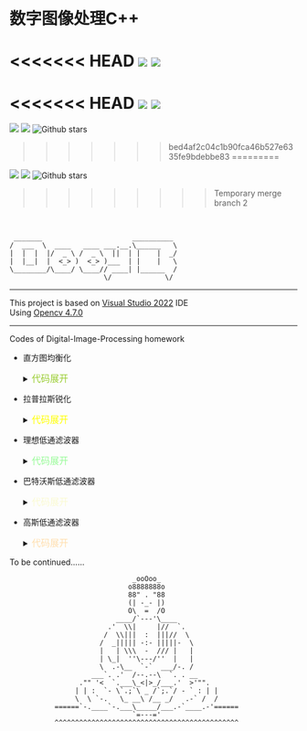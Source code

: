 # 数字图像处理C++

<<<<<<< HEAD
[![ ](https://img.shields.io/badge/%E6%AC%A7%E9%98%B3%E6%96%8C-catchcodes-brightgreen "my_icon")](https://github.com/catchcodes)  [![ ](https://img.shields.io/badge/QQ-%F0%9F%8C%9E%20-yellowgreen "扣扣")](https://wpa.qq.com/msgrd?v=3&uin=1994143440&site=qq&menu=yes&jumpflag=1)
=======
<<<<<<< HEAD
[![ ](https://img.shields.io/badge/%E6%AC%A7%E9%98%B3%E6%96%8C-catchcodes-brightgreen "my_icon")](https://github.com/catchcodes)  [![ ](https://img.shields.io/badge/QQ-%F0%9F%8C%9E%20-yellowgreen "扣扣")](https://wpa.qq.com/msgrd?v=3&uin=1994143440&site=qq&menu=yes&jumpflag=1)
=======
[![ ](https://img.shields.io/badge/%E6%AC%A7%E9%98%B3%E6%96%8C-catchcodes-brightgreen "my_icon")](https://github.com/catchcodes)
[![ ](https://img.shields.io/badge/QQ-%F0%9F%8C%9E%20-yellowgreen "扣扣")](https://wpa.qq.com/msgrd?v=3&uin=1994143440&site=qq&menu=yes&jumpflag=1)
![Github stars](https://img.shields.io/github/stars/catchcodes/DIP_Cpp.svg)
>>>>>>> bed4af2c04c1b90fca46b527e6335fe9bdebbe83
=========

[![ ](https://img.shields.io/badge/%E6%AC%A7%E9%98%B3%E6%96%8C-catchcodes-brightgreen "my_icon")](https://github.com/catchcodes)
[![ ](https://img.shields.io/badge/QQ-%F0%9F%8C%9E%20-yellowgreen "扣扣")](https://wpa.qq.com/msgrd?v=3&uin=1994143440&site=qq&menu=yes&jumpflag=1)
![Github stars](https://img.shields.io/github/stars/catchcodes/DIP_Cpp.svg)

>>>>>>>>> Temporary merge branch 2
</br>

```
 _______                      __________ 
/  ___  \  ____   ____ ___.__.\______   \
|  |  |  |/  _ \ /  _ \  ||  | |    |  _/
|  |__|  |  <_> )  <_> )___  | |    |   \
\________/\____/ \____// ____| |______  /
                       \/             \/ 
```

***
This project is based on [Visual Studio 2022](https://visualstudio.microsoft.com/zh-hans/vs/) IDE</br>
Using [Opencv 4.7.0](https://opencv.org/releases/)
***
Codes of Digital-Image-Processing homework

* 直方图均衡化
  <details>
  <summary><font size="3" color="yellowgreen">代码展开</font></summary>
  <pre><code class="language-cpp">
    // 直方图均衡化的定义
    void HistEqual(Mat& gray, Mat& result)
    {
        // 哈希表统计0~255像素值的个数
        map<int, int>pixelCounter;
        for (int i = 0; i < gray.rows; i++)
        {
            for (int j = 0; j < gray.cols; j++)
            {
                int value = gray.at<uchar>(i, j);
                pixelCounter[value]++;
            }
        }
        //统计0~255像素值的频率，并计算累计频率
        map<int, double> pixel_fre;
        int pixel_sum = gray.cols * gray.rows;
        double cumul_fre = 0;
        for (int i = 0; i < 256; i++)
        {
            // 累计频率 哪些灰度数量多，映射曲线越陡峭，均衡后越均匀
            cumul_fre += double(pixelCounter[i]) / pixel_sum;
            pixel_fre[i] = cumul_fre;
        }
        //根据累计频率进行转换
        for (int i = 0; i < gray.rows; i++)
        {
            for (int j = 0; j < gray.cols; j++)
            {
                int value = gray.at<uchar>(i, j);
                double fre = pixel_fre[value];
                // 原始灰度值乘以累计频率
                result.at<uchar>(i, j) = fre * value;
            }
        }
    }
  </code></pre>
  </details>

* 拉普拉斯锐化
  <details>
  <summary><font size="3" color="yellow">代码展开</font></summary>
  <pre><code class="language-cpp">
    // 默认0填充
    void Laplacian(Mat& gray, Mat& result, int padding)
    {
        //result.convertTo(result, CV_64F);
        Mat gray_buf(gray.rows + 2, gray.cols + 2, gray.depth());
        // 0填充
        if (padding == 0)
        {
            cv::copyMakeBorder(gray, gray_buf, 1, 1, 1, 1, cv::BORDER_CONSTANT);
        }
        // 镜像填充
        else if (padding == 1)
        {
            cv::copyMakeBorder(gray, gray_buf, 1, 1, 1, 1, cv::BORDER_REFLECT);
        }
        for (int i = 0; i < gray.rows; i++)
        {
            for (int j = 0; j < gray.cols; j++)
            {
                // cv::saturate_cast<uchar>()保证范围为0~255
                // 直接访问
                result.at<uchar>(i, j) = cv::saturate_cast<uchar>(gray.at<uchar>(i, j) + 8 * gray_buf.at<uchar>(i + 1, j + 1) - gray_buf.at<uchar>(i, j) - gray_buf.at<uchar>(i, j + 1) - gray_buf.at<uchar>(i, j + 2) \
                    - gray_buf.at<uchar>(i + 1, j) - gray_buf.at<uchar>(i + 1, j + 2) - gray_buf.at<uchar>(i + 2, j) - gray_buf.at<uchar>(i + 2, j + 1) - gray_buf.at<uchar>(i + 2, j + 2));
            }
        }
    }
  </code></pre>
  </details>

* 理想低通滤波器
  <details>
  <summary><font size="3" color=#98FB98>代码展开</font></summary>
  <pre><code class="language-cpp">
	// 理想低通滤波器
	void ILPF(Mat& gray, Mat& result, int fc)
	{
		// 扩展图像矩阵，为2，3，5的倍数时运算速度快
		int m = cv:: getOptimalDFTSize(gray.rows);
		int n = cv::getOptimalDFTSize(gray.cols);
		Mat padded;
		// 零填充
		cv::copyMakeBorder(gray, padded, 0, m - gray.rows, 0, n - gray.cols, cv::BORDER_CONSTANT);
		padded.convertTo(padded, CV_32FC1);
		int row = padded.rows;
		int col = padded.cols;
		if (fc > MIN(row, col))	
			throw "截止频率超出图像范围";
		Mat filter = Mat::zeros(padded.size(), CV_32FC1);
		for (int i = 0; i < row; i++)
		{
			for (int j = 0; j < col; j++)
			{
				double d = sqrt(pow((i - row / 2.0), 2) + pow((j - col / 2.0), 2));
				if (d <= fc)
				{
					filter.at<float>(i, j) = 1;
				}
			}
		}
		// imshow("滤波器", filter);
		// 实部和虚部
		Mat plane[] = {padded, Mat::zeros(padded.size(), CV_32FC1)};
		Mat complexIm;
		merge(plane, 2, complexIm); //合并通道 （把两个矩阵合并为一个2通道的Mat类容器）
		dft(complexIm, complexIm);  //进行傅立叶变换，结果保存在自身
		split(complexIm, plane);    //分离通道
		fftshift(plane[0], plane[1]);
		Mat Real, Imag, BLUR;
		Real = plane[0].mul(filter);
		Imag = plane[1].mul(filter);
		// fftshift(Real, Imag); //效果一样 周期性
		Mat plane1[] = { Real, Imag };
		merge(plane1, 2, BLUR);//实部与虚部合并
		idft(BLUR, BLUR);
		split(BLUR, plane);                     //分离通道，主要获取通道
		magnitude(plane[0], plane[1], result);  //求幅值(模)
		normalize(result, result, 0, 1.0, NORM_MINMAX);  //归一化便于显示
	}
	// 低频移动到中心
	void fftshift(Mat plane0, Mat plane1)
	{
		// -2 : 1111_……_1110
		plane0 = plane0(Rect(0, 0, plane0.cols & -2, plane0.rows & -2));
		int cx = plane0.cols / 2;
		int cy = plane0.rows / 2;
		Mat part1_r(plane0, Rect(0, 0, cx, cy));
		Mat part2_r(plane0, Rect(cx, 0, cx, cy));
		Mat part3_r(plane0, Rect(0, cy, cx, cy));
		Mat part4_r(plane0, Rect(cx, cy, cx, cy));
		Mat temp;
		part1_r.copyTo(temp);  //左上与右下交换位置(实部)
		part4_r.copyTo(part1_r);
		temp.copyTo(part4_r);
		part2_r.copyTo(temp);  //右上与左下交换位置(实部)
		part3_r.copyTo(part2_r);
		temp.copyTo(part3_r);
		Mat part1_i(plane1, Rect(0, 0, cx, cy));  //元素坐标(cx,cy)
		Mat part2_i(plane1, Rect(cx, 0, cx, cy));
		Mat part3_i(plane1, Rect(0, cy, cx, cy));
		Mat part4_i(plane1, Rect(cx, cy, cx, cy));
		part1_i.copyTo(temp);  //左上与右下交换位置(虚部)
		part4_i.copyTo(part1_i);
		temp.copyTo(part4_i);
		part2_i.copyTo(temp);  //右上与左下交换位置(虚部)
		part3_i.copyTo(part2_i);
		temp.copyTo(part3_i);
	}
  </code></pre>
  </details>

* 巴特沃斯低通滤波器
  <details>
  <summary><font size="3" color=#FAFAD2>代码展开</font></summary>
  <pre><code class="language-cpp">
	// 巴特沃斯的滤波器
  	Mat filter = Mat::zeros(padded.size(), CV_32FC1);
	for (int i = 0; i < row; i++)
	{
		//float* data = filter.ptr<float>(i);
		for (int j = 0; j < col; j++)
		{
			float d = sqrt(pow((i - row / 2.0), 2) + pow((j - col / 2.0), 2));
			filter.at<float>(i, j) = 1 / (1 + pow(float(d / fc), 2 * level));
		}
	}
  </code></pre>
  </details>

* 高斯低通滤波器
  <details>
  <summary><font size="3" color=#FFDEAD>代码展开</font></summary>
  <pre><code class="language-cpp">
    // 高斯滤波器
  	Mat filter = Mat::zeros(padded.size(), CV_32FC1);
	for (int i = 0; i < row; i++)
	{
		for (int j = 0; j < col; j++)
		{
			float d = sqrt(pow((i - row / 2.0), 2) + pow((j - col / 2.0), 2));
			filter.at<float>(i, j) = exp(-pow(d, 2) / (2 * pow(fc, 2)));
		}
	}
  </code></pre>
  </details>

To be continued……

```
                              _ooOoo_
                             o8888888o
                             88" . "88
                             (| -_- |)
                             O\  =  /O
                          ____/`---'\____
                        .'  \\|     |//  `.
                       /  \\|||  :  |||//  \
                      /  _||||| -:- |||||-  \
                      |   | \\\  -  /// |   |
                      | \_|  ''\---/''  |   |
                      \  .-\__  `-`  ___/-. /
                    ___`. .'  /--.--\  `. . __
                 ."" '<  `.___\_<|>_/___.'  >'"".
                | | :  `- \`.;`\ _ /`;.`/ - ` : | |
                \  \ `-.   \_ __\ /__ _/   .-` /  /
           ======`-.____`-.___\_____/___.-`____.-'======
                              `=---='
           ^^^^^^^^^^^^^^^^^^^^^^^^^^^^^^^^^^^^^^^^^^^^^
```
